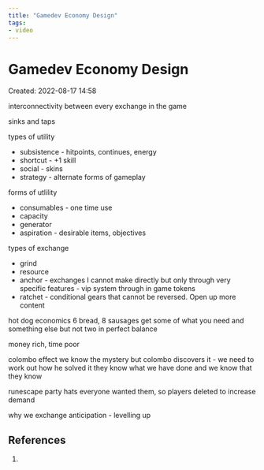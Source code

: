 ```yaml
---
title: "Gamedev Economy Design"
tags:
- video
---
```


# Gamedev Economy Design
Created: 2022-08-17 14:58  

interconnectivity between every exchange in the game

sinks and taps

types of utility
- subsistence - hitpoints, continues, energy
- shortcut - +1 skill
- social - skins
- strategy - alternate forms of gameplay

forms of utlility
- consumables - one time use
- capacity
- generator
- aspiration - desirable items, objectives

types of exchange
- grind
- resource
- anchor - exchanges I cannot make directly but only through very specific features - vip system through in game tokens
- ratchet - conditional gears that cannot be reversed. Open up more content

hot dog economics
6 bread, 8 sausages
get some of what you need and something else but not two in perfect balance

money rich, time poor 

colombo effect
we know the mystery but colombo discovers it - we need to work out how he solved it
they know what we have done and we know that they know

runescape party hats
everyone wanted them, so players deleted to increase demand

why we exchange
anticipation - levelling up

## References
1. 